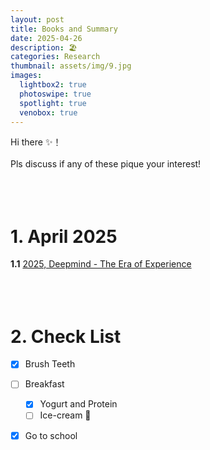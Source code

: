 ```yaml
---
layout: post
title: Books and Summary
date: 2025-04-26
description: ‪🏖️‬
categories: Research
thumbnail: assets/img/9.jpg
images:
  lightbox2: true
  photoswipe: true
  spotlight: true
  venobox: true
---
```


Hi there ✨！<br><br>
Pls discuss if any of these pique your interest!<br><br><br><br>

# 1. April 2025

**1.1** [2025, Deepmind - The Era of Experience](https://storage.googleapis.com/deepmind-media/Era-of-Experience%20/The%20Era%20of%20Experience%20Paper.pdf)<br><br><br><br>





# 2. Check List

- [x] Brush Teeth
- [ ] Breakfast
  - [x] Yogurt and Protein
  - [ ] Ice-cream 🍧
- [x] Go to school<br><br><br><br>



